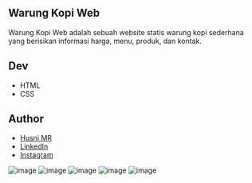 ## Warung Kopi Web
Warung Kopi Web adalah sebuah website statis warung kopi sederhana yang berisikan informasi harga, menu, produk, dan kontak.

## Dev
- HTML
- CSS

## Author
- [Husni MR](https://github.com/husnimr/)
- [LinkedIn](https://www.linkedin.com/in/husnimubarokramadhan/)
- [Instagram](https://www.instagram.com/husnimbrrk)

![image](https://github.com/husnimr/warung-kopi/assets/118866154/76f928cd-e063-447d-a58a-45b35769afe9)
![image](https://github.com/husnimr/warung-kopi/assets/118866154/4625c13c-53ca-4e7f-8355-d808f19fadc1)
![image](https://github.com/husnimr/warung-kopi/assets/118866154/2fad6fae-64fd-490d-9e49-ab8b8e88b5e6)
![image](https://github.com/husnimr/warung-kopi/assets/118866154/0a39c065-5e1b-41dd-870b-cd26aae8a3de)
![image](https://github.com/husnimr/warung-kopi/assets/118866154/f2a5866a-c77f-4444-953d-e9e2fc703186)

